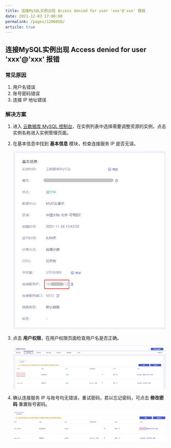 ```yaml
---
title: 连接MySQL实例出现 Access denied for user 'xxx'@'xxx' 报错
date: 2021-12-03 17:00:00
permalink: /pages/1206050/
article: true
---
```


## 连接MySQL实例出现 Access denied for user 'xxx'@'xxx' 报错

### 常见原因

1. 用户名错误
2. 账号密码错误
3. 连接 IP 地址错误

### 解决方案

1. 进入 [云数据库 MySQL 控制台](https://console.capitalonline.net/dbinstances)，在实例列表中选择需要调整资源的实例，点击实例名称进入实例管理页面。

2. 在基本信息中找到 **基本信息** 模块，检查连接服务 IP 是否无误。

   ![error_console](./../../pic/error_console.png)

3. 点击 **用户权限**，在用户权限页面检查用户名是否正确。

   ![error_user](./../../pic/error_user.png)

4. 确认连接服务 IP 与账号均无错误，重试密码，若以忘记密码，可点击 **修改密码** 重置账号密码。

   ![error_pwd](./../../pic/error_pwd.png)
